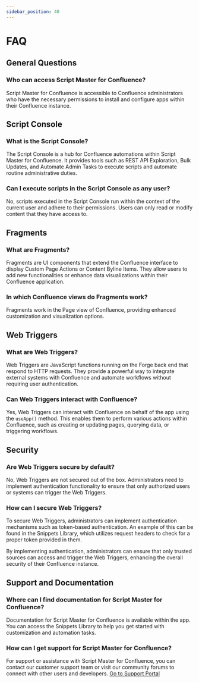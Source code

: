 ```yaml
---
sidebar_position: 40
---
```


# FAQ

## General Questions

### Who can access Script Master for Confluence?

Script Master for Confluence is accessible to Confluence administrators who have the necessary permissions to install and configure apps within their Confluence instance.

## Script Console

### What is the Script Console?

The Script Console is a hub for Confluence automations within Script Master for Confluence. It provides tools such as REST API Exploration, Bulk Updates, and Automate Admin Tasks to execute scripts and automate routine administrative duties.

### Can I execute scripts in the Script Console as any user?

No, scripts executed in the Script Console run within the context of the current user and adhere to their permissions. Users can only read or modify content that they have access to.

## Fragments

### What are Fragments?

Fragments are UI components that extend the Confluence interface to display Custom Page Actions or Content Byline Items. They allow users to add new functionalities or enhance data visualizations within their Confluence application.

### In which Confluence views do Fragments work?

Fragments work in the Page view of Confluence, providing enhanced customization and visualization options.

## Web Triggers

### What are Web Triggers?

Web Triggers are JavaScript functions running on the Forge back end that respond to HTTP requests. They provide a powerful way to integrate external systems with Confluence and automate workflows without requiring user authentication.

### Can Web Triggers interact with Confluence?

Yes, Web Triggers can interact with Confluence on behalf of the app using the `useApp()` method. This enables them to perform various actions within Confluence, such as creating or updating pages, querying data, or triggering workflows.

## Security

### Are Web Triggers secure by default?

No, Web Triggers are not secured out of the box. Administrators need to implement authentication functionality to ensure that only authorized users or systems can trigger the Web Triggers.

### How can I secure Web Triggers?

To secure Web Triggers, administrators can implement authentication mechanisms such as token-based authentication. An example of this can be found in the Snippets Library, which utilizes request headers to check for a proper token provided in them.

By implementing authentication, administrators can ensure that only trusted sources can access and trigger the Web Triggers, enhancing the overall security of their Confluence instance.

## Support and Documentation

### Where can I find documentation for Script Master for Confluence?

Documentation for Script Master for Confluence is available within the app. You can access the Snippets Library to help you get started with customization and automation tasks.

### How can I get support for Script Master for Confluence?

For support or assistance with Script Master for Confluence, you can contact our customer support team or visit our community forums to connect with other users and developers.
[Go to Support Portal](https://kaisersoftapps.atlassian.net/servicedesk/customer/portal/1)